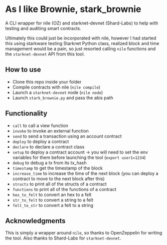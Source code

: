 # As I like Brownie, stark_brownie 

A CLI wrapper for nile (OZ) and starknet-devnet (Shard-Labs) to help with testing and auditing smart contracts. 

Ultimately this could just be incorporated with nile, however I had started this using starkware testing Starknet Python class, realized 
block and time management would be a pain, so just resorted calling `nile` functions and the `starknet-devnet` API from this tool. 

## How to use 

* Clone this repo inside your folder
* Compile contracts with nile (`nile compile`)
* Launch a `starknet-devnet` node (`nile node`) 
* Launch `stark_brownie.py` and pass the abis path 

## Functionality 

* `call` to call a view function 
* `invoke` to invoke an external function 
* `send` to send a transaction using an account contract 
* `deploy` to deploy a contract
* `declare` to declare a contract class
* `setup` to deploy a contract account -> you will need to set the env variables for them before launching the tool (`export user1=1234`)
* `debug` to debug a tx from its tx_hash 
* `timestamp` to get the timestamp of the block 
* `increase_time` to increase the time of the next block (you can deploy a contract to move to the next block after this)
* `structs` to print all of the structs of a contract 
* `functions` to print all of the functions of a contract
* `hex_to_felt` to convert an hex to a felt
* `str_to_felt` to convert a string to a felt 
* `felt_to_str` to convert a felt to a string 

## Acknowledgments 

This is simply a wrapper around `nile`, so thanks to OpenZeppelin for writing the tool.
Also thanks to Shard-Labs for `starknet-devnet`.
